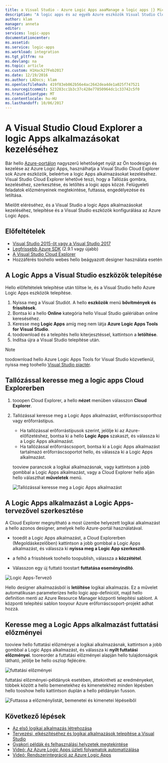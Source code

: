 ```yaml
---
title: a Visual Studio - Azure Logic Apps aaaManage a logic apps |} Microsoft Docs
description: "A logic apps és az egyéb Azure eszközök Visual Studio Cloud Explorer kezelése"
author: klam
manager: anneta
editor: 
services: logic-apps
documentationcenter: 
ms.assetid: 
ms.service: logic-apps
ms.workload: integration
ms.tgt_pltfrm: na
ms.devlang: na
ms.topic: article
ms.custom: H1Hack27Feb2017
ms.date: 12/19/2016
ms.author: LADocs; klam
ms.openlocfilehash: 419f83eb062b56e4ac2642dea4de1a025f747521
ms.sourcegitcommit: 523283cc1b3c37c428e77850964dc1c33742c5f0
ms.translationtype: MT
ms.contentlocale: hu-HU
ms.lasthandoff: 10/06/2017
---
```

# <a name="manage-your-logic-apps-with-visual-studio-cloud-explorer"></a>A Visual Studio Cloud Explorer a logic Apps alkalmazásokat kezeléséhez

Bár hello [Azure-portálon](https://portal.azure.com/) nagyszerű lehetőséget nyújt az Ön toodesign és kezelése az Azure Logic Apps, használhatja a Visual Studio Cloud Explorer sok Azure eszközök, beleértve a logic Apps alkalmazásokat kezeléséhez. Visual Studio Cloud Explorer lehetővé teszi, hogy a Tallózás gombra, kezeléséhez, szerkesztése, és letöltés a logic apps közzé. Felügyeleti feladatok előzményeinek megtekintése, futtassa, engedélyezése és letiltása. 

Mielőtt eléréséhez, és a Visual Studio a logic Apps alkalmazásokat kezeléséhez, telepítése és a Visual Studio eszközök konfigurálása az Azure Logic Apps. 

## <a name="prerequisites"></a>Előfeltételek

* [Visual Studio 2015-öt vagy a Visual Studio 2017](https://www.visualstudio.com/downloads/download-visual-studio-vs.aspx)
* [Legfrissebb Azure SDK](https://azure.microsoft.com/downloads/) (2.9.1 vagy újabb)
* [A Visual Studio Cloud Explorer](https://marketplace.visualstudio.com/items?itemName=MicrosoftCloudExplorer.CloudExplorerforVisualStudio2015)
* Hozzáférés toohello webes hello beágyazott designer használata esetén

## <a name="install-visual-studio-tools-for-logic-apps"></a>A Logic Apps a Visual Studio eszközök telepítése

Hello előfeltételek telepítése után töltse le, és a Visual Studio hello Azure Logic Apps eszközök telepítése.

1. Nyissa meg a Visual Studiót. A hello **eszközök** menü **bővítmények és frissítések**.
2. Bontsa ki a hello **Online** kategória hello Visual Studio galériában online kereséséhez.
3. Keresse meg **Logic Apps** amíg meg nem látja **Azure Logic Apps Tools for Visual Studio**.
4. toodownload és a telepítés hello kiterjesztéssel, kattintson a **letöltése**.
5. Indítsa újra a Visual Studio telepítése után.

> [!NOTE]
> toodownload hello Azure Logic Apps Tools for Visual Studio közvetlenül, nyissa meg toohello [Visual Studio piactér](https://visualstudiogallery.msdn.microsoft.com/e25ad307-46cf-412e-8ba5-5b555d53d2d9).

## <a name="browse-for-logic-apps-in-cloud-explorer"></a>Tallózással keresse meg a logic apps Cloud Explorerben

1.  tooopen Cloud Explorer, a hello **nézet** menüben válasszon **Cloud Explorer**.
2.  Tallózással keresse meg a Logic Apps alkalmazást, erőforráscsoporthoz vagy erőforrástípus. 

    * Ha tallózással erőforrástípusok szerint, jelölje ki az Azure-előfizetéshez, bontsa ki a hello **Logic Apps** szakaszt, és válassza ki a Logic Apps alkalmazást. 
    * Ha tallózással erőforráscsoport, bontsa ki a Logic Apps alkalmazást tartalmazó erőforráscsoportot hello, és válassza ki a Logic Apps alkalmazást.

    tooview parancsok a logikai alkalmazásnak, vagy kattintson a jobb gombbal a Logic Apps alkalmazást, vagy a Cloud Explorer hello alján hello választhat **műveletek** menü.

    ![Tallózással keresse meg a Logic Apps alkalmazást](./media/logic-apps-manage-from-vs/browse.png)

## <a name="edit-your-logic-app-with-logic-apps-designer"></a>A Logic Apps alkalmazást a Logic Apps-tervezővel szerkesztése

A Cloud Explorer megnyitható a most üzembe helyezett logikai alkalmazást a hello azonos designer, amelyek hello Azure-portál használatával. 

* tooedit a Logic Apps alkalmazást, a Cloud Explorerben (Megoldáskezelőben) kattintson a jobb gombbal a Logic Apps alkalmazást, és válassza ki **nyissa meg a Logic App szerkesztő**. 

* a felhő a frissítések toohello toopublish, válassza a **közzététel**. 

* Válasszon egy új futtató toostart **futtatása eseményindító**.

![Logic Apps-Tervező](./media/logic-apps-manage-from-vs/designer.png)

Hello designer alkalmazásból is **letöltése** logikai alkalmazás. Ez a művelet automatikusan parameterizes hello logic app-definíciót, majd hello definition menti az Azure Resource Manager központi telepítési sablont. A központi telepítési sablon tooyour Azure erőforráscsoport-projekt adhat hozzá.

## <a name="browse-your-logic-app-run-history"></a>Keresse meg a Logic Apps alkalmazást futtatási előzményei

tooview hello futtatási előzményei a logikai alkalmazásnak, kattintson a jobb gombbal a Logic Apps alkalmazást, és válassza ki **nyílt futtatási előzményei**. tooreorder a futtatási előzményei alapján hello tulajdonságok látható, jelölje be hello oszlop fejlécére.

![futtatási előzményei](media/logic-apps-manage-from-vs/runs.png)

futtatási előzményei-példányok esetében, áttekintheti az eredményeket, többek között a hello bemenetekhez és kimenetekhez minden lépésben hello tooshow hello kattintson duplán a hello példányán fusson.

![Futtassa a előzménylistát, bemenetei és kimenetei lépéseiből](./media/logic-apps-manage-from-vs/history.png)

## <a name="next-steps"></a>Következő lépések

* [Az első logikai alkalmazás létrehozása](logic-apps-create-a-logic-app.md)
* [Tervezési, elkészítéséhez és logikai alkalmazások telepítése a Visual Studio](logic-apps-deploy-from-vs.md)
* [Gyakori példák és felhasználási helyzetek megtekintése](logic-apps-examples-and-scenarios.md)
* [Videó: Az Azure Logic Apps üzleti folyamatok automatizálása](http://channel9.msdn.com/Events/Build/2016/T694)
* [Videó: Rendszerintegráció az Azure Logic Apps](http://channel9.msdn.com/Events/Build/2016/P462)
